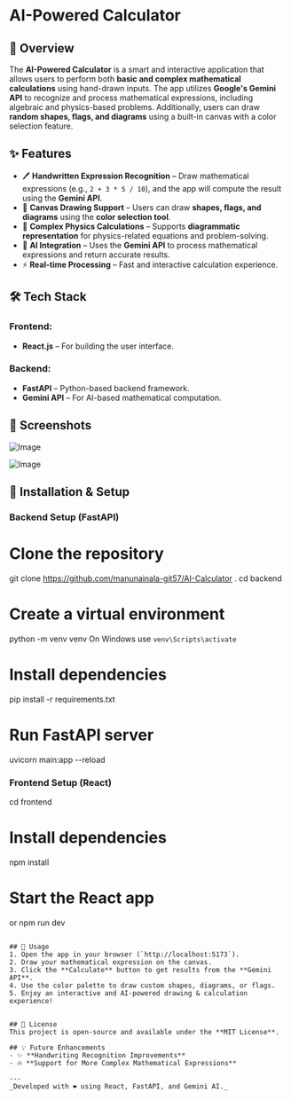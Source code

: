 # AI-Powered Calculator

## 🚀 Overview
The **AI-Powered Calculator** is a smart and interactive application that allows users to perform both **basic and complex mathematical calculations** using hand-drawn inputs. The app utilizes **Google's Gemini API** to recognize and process mathematical expressions, including algebraic and physics-based problems. Additionally, users can draw **random shapes, flags, and diagrams** using a built-in canvas with a color selection feature.

## ✨ Features
- 🖊️ **Handwritten Expression Recognition** – Draw mathematical expressions (e.g., `2 + 3 * 5 / 10`), and the app will compute the result using the **Gemini API**.
- 🎨 **Canvas Drawing Support** – Users can draw **shapes, flags, and diagrams** using the **color selection tool**.
- 🧠 **Complex Physics Calculations** – Supports **diagrammatic representation** for physics-related equations and problem-solving.
- 📡 **AI Integration** – Uses the **Gemini API** to process mathematical expressions and return accurate results.
- ⚡ **Real-time Processing** – Fast and interactive calculation experience.

## 🛠️ Tech Stack
### **Frontend:**
- **React.js** – For building the user interface.

### **Backend:**
- **FastAPI** – Python-based backend framework.
- **Gemini API** – For AI-based mathematical computation.

## 📸 Screenshots
![Image](https://github.com/user-attachments/assets/ff674af0-a111-415d-bdd3-45bbe79498c8)

![Image](https://github.com/user-attachments/assets/8c0ecbe1-1362-45af-86fe-975947d44254)

## 🔧 Installation & Setup
### **Backend Setup (FastAPI)**

# Clone the repository
git clone https://github.com/manunainala-git57/AI-Calculator .
cd backend

# Create a virtual environment
python -m venv venv
On Windows use `venv\Scripts\activate`

# Install dependencies
pip install -r requirements.txt

# Run FastAPI server
uvicorn main:app --reload


### **Frontend Setup (React)**

cd frontend

# Install dependencies
 npm install

# Start the React app
or npm run dev
```

## 🚀 Usage
1. Open the app in your browser (`http://localhost:5173`).
2. Draw your mathematical expression on the canvas.
3. Click the **Calculate** button to get results from the **Gemini API**.
4. Use the color palette to draw custom shapes, diagrams, or flags.
5. Enjoy an interactive and AI-powered drawing & calculation experience!


## 📜 License
This project is open-source and available under the **MIT License**.

## 💡 Future Enhancements
- ✨ **Handwriting Recognition Improvements**
- 🔥 **Support for More Complex Mathematical Expressions**

---
_Developed with ❤️ using React, FastAPI, and Gemini AI._

